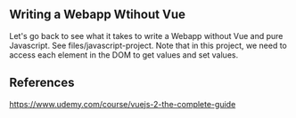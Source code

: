## Writing a Webapp Wtihout Vue

Let's go back to see what it takes to write a Webapp without Vue and pure Javascript. See files/javascript-project. Note that in this project, we need to access each element in the DOM to get values and set values.

## References

https://www.udemy.com/course/vuejs-2-the-complete-guide
